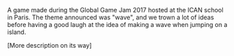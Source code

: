 A game made during the Global Game Jam 2017 hosted at the ICAN school in Paris. The theme announced was "wave", and we trown a lot of ideas before having a good laugh at the idea of making a wave when jumping on a island.

[More description on its way]
